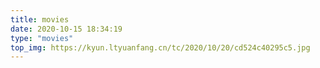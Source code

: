 ```yaml
---
title: movies
date: 2020-10-15 18:34:19
type: "movies"
top_img: https://kyun.ltyuanfang.cn/tc/2020/10/20/cd524c40295c5.jpg
---
```

